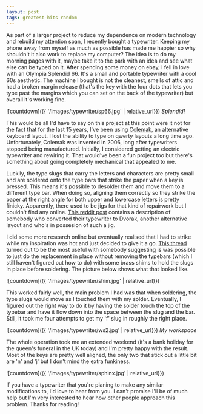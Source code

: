 ```yaml
---
layout: post
tags: greatest-hits random
---
```

As part of a larger project to reduce my dependence on modern technology and rebuild my attention span, I recently bought a typewriter. Keeping my phone away from myself as much as possible has made me happier so why shouldn't it also work to replace my computer? The idea is to do my morning pages with it, maybe take it to the park with an idea and see what else can be typed on it. After spending some money on ebay, I fell in love with an Olympia Splendid 66. It's a small and portable typewriter with a cool 60s aesthetic. The machine I bought is not the cleanest, smells of attic and had a broken margin release (that's the key with the four dots that lets you type past the margins which you can set on the back of the typewriter) but overall it's working fine.

![countdown]({{ '/images/typewriter/sp66.jpg' | relative_url}})
*Splendid!*

This would be all I'd have to say on this project at this point were it not for the fact that for the last 15 years, I've been using [Colemak](https://colemak.com/), an alternative keyboard layout. I lost the ability to type on qwerty layouts a long time ago. Unfortunately, Colemak was invented in 2006, long after typewriters stopped being manufactured. Initially, I considered getting an electric typewriter and rewiring it. That would've been a fun project too but there's something about going completely mechanical that appealed to me.

Luckily, the type slugs that carry the letters and characters are pretty small and are soldered onto the type bars that strike the paper when a key is pressed. This means it's possible to desolder them and move them to a different type bar. When doing so, aligning them correctly so they strike the paper at the right angle for both upper and lowercase letters is pretty finicky. Apparently, there used to be jigs for that kind of repairwork but I couldn't find any online. [This reddit post](https://www.reddit.com/r/typewriters/comments/14szjp/decided_to_share_one_of_mine/) contains a description of somebody who converted their typewriter to Dvorak, another alternative layout and who's in possesion of such a jig.

I did some more research online but eventually realised that I had to strike while my inspiration was hot and just decided to give it a go. [This thread](https://groups.io/g/TYPEWRITERS/topic/soldering_type_slugs/82277130?p=) turned out to be the most useful with somebody suggesting is was possible to just do the replacement in place without removing the typebars (which I still haven't figured out how to do) with some brass shims to hold the slugs in place before soldering. The picture below shows what that looked like.

![countdown]({{ '/images/typewriter/shim.jpg' | relative_url}})

This worked fairly well, the main problem I had was that when soldering, the type slugs would move as I touched them with my solder. Eventually, I figured out the right way to do it by having the solder touch the top of the typebar and have it flow down into the space between the slug and the bar. Still, it took me four attempts to get my 'f' slug in roughly the right place.

![countdown]({{ '/images/typewriter/ws2.jpg' | relative_url}})
*My workspace*

The whole operation took me an extended weekend (it's a bank holiday for the queen's funeral in the UK today) and I'm pretty happy with the result. Most of the keys are pretty well aligned, the only two that stick out a little bit are 'n' and 'j' but I don't mind the extra funkiness.

![countdown]({{ '/images/typewriter/sphinx.jpg' | relative_url}})

If you have a typewriter that you're planing to make any similar modifications to, I'd love to hear from you. I can't promise I'll be of much help but I'm very interested to hear how other people approach this problem. Thanks for reading!